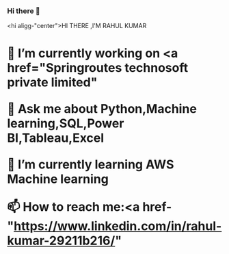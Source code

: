 ### Hi there 👋
<hi aligg-"center">HI THERE ,I'M RAHUL KUMAR<h1>

🔭 I’m currently working on <a href="Springroutes technosoft private limited"

💬 Ask me about <strong> Python,Machine learning,SQL,Power BI,Tableau,Excel

🌱 I’m currently learning <Strong > AWS Machine learning 

📫 How to reach me:<a href-"https://www.linkedin.com/in/rahul-kumar-29211b216/"
 
 


